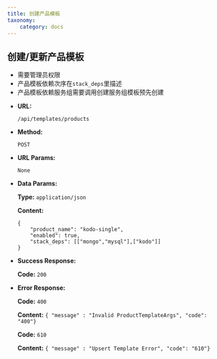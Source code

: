 ```yaml
---
title: 创建产品模板
taxonomy:
    category: docs
---
```


## 创建/更新产品模板

- 需要管理员权限
- 产品模板依赖次序在`stack_deps`里描述
- 产品模板依赖服务组需要调用创建服务组模板预先创建

* **URL:**

    `/api/templates/products`

* **Method:**

    `POST`

* **URL Params:**

    `None`

* **Data Params:**

	**Type:** `application/json`
	
	**Content:**

    ```
	{
		"product_name": "kodo-single",
		"enabled": true,
        "stack_deps": [["mongo","mysql"],["kodo"]]
	}
	```	

* **Success Response:**

	**Code:** `200`

* **Error Response:**

	**Code:** `400`
  	
  	**Content:** `{ "message" : "Invalid ProductTemplateArgs", "code": "400"}`

	**Code:** `610`
  	
  	**Content:** `{ "message" : "Upsert Template Error", "code": "610"}`